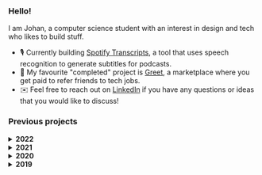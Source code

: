 ### Hello! 
I am Johan, a computer science student with an interest in design and tech who likes to build stuff.
- 🎙️ Currently building [Spotify Transcripts](https://github.com/johan-akerman/SpotifyTranscripts), a tool that uses speech recognition to generate subtitles for podcasts.
- 👋 My favourite "completed" project is [Greet](https://github.com/johan-akerman/Greet), a marketplace where you get paid to refer friends to tech jobs. 
- ✉️ Feel free to reach out on [LinkedIn](https://www.linkedin.com/in/johan-akerman/) if you have any questions or ideas that you would like to discuss! 


### Previous projects

<details><summary><b>2022</b></summary>
  
- [LOME Foods](https://github.com/johan-akerman/LOME)
- [Spotify Topics](https://github.com/johan-akerman/SpotifyTranscripts)
- [Greet](https://github.com/johan-akerman/Greet)

</details>

<details><summary><b>2021</b></summary>
  
- [Homerun](https://github.com/johan-akerman/Homerun)
  
</details>

<details><summary><b>2020</b></summary>
  
- [Volta Greentech](https://github.com/johan-akerman/VoltaGreentech)
- [Spotify Topics](https://github.com/johan-akerman/SpotifyTopics)
- [Voi Hunter](https://github.com/johan-akerman/VoiHunter)  
- [Curb Food](https://github.com/johan-akerman/CurbFood)
</details>

<details><summary><b>2019</b></summary>
  
- [Unga Ingenjörer](https://github.com/johan-akerman/UngaIngenjorer)
- [Wumble](https://github.com/johan-akerman/Wumble)
</details>

